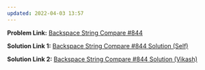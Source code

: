 ```yaml
---
updated: 2022-04-03 13:57
---
```

**Problem Link:** [Backspace String Compare #844](https://leetcode.com/problems/backspace-string-compare/)

**Solution Link 1:** [Backspace String Compare #844 Solution (Self)](./Solution_self.java)

**Solution Link 2:** [Backspace String Compare #844 Solution (Vikash)](./Solution_Vikash.java)
